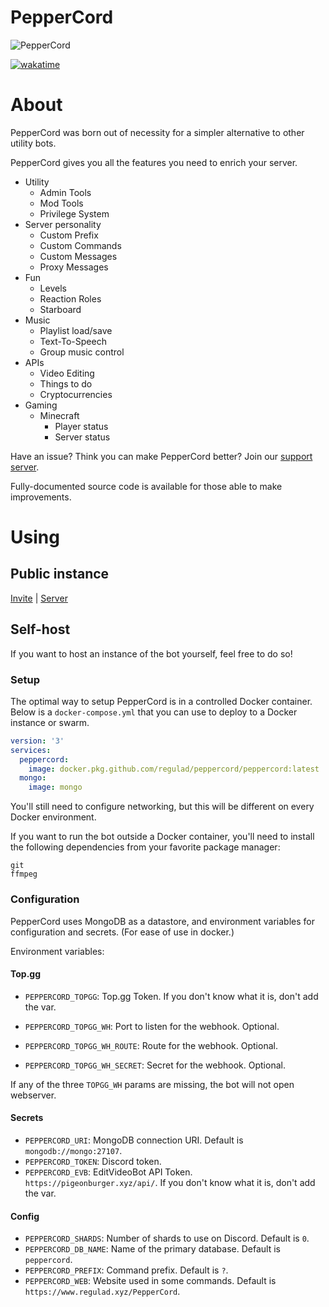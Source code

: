 # PepperCord
![PepperCord](https://repository-images.githubusercontent.com/364397477/80156d00-ad0d-11eb-85d6-dcdbcb0e136d)

[![wakatime](https://wakatime.com/badge/github/regulad/PepperCord.svg)](https://wakatime.com/badge/github/regulad/PepperCord)

# About

PepperCord was born out of necessity for a simpler alternative to other utility bots.

PepperCord gives you all the features you need to enrich your server.

* Utility
  * Admin Tools
  * Mod Tools
  * Privilege System
* Server personality    
  * Custom Prefix
  * Custom Commands
  * Custom Messages
  * Proxy Messages
* Fun
  * Levels
  * Reaction Roles
  * Starboard
* Music
  * Playlist load/save
  * Text-To-Speech
  * Group music control
* APIs  
  * Video Editing
  * Things to do
  * Cryptocurrencies
* Gaming  
  * Minecraft
    * Player status
    * Server status

Have an issue? Think you can make PepperCord better? Join our [support server](https://www.regulad.xyz/discord).

Fully-documented source code is available for those able to make improvements.

# Using

## Public instance

[Invite](https://discord.com/api/oauth2/authorize?client_id=839264035756310589&permissions=3157650678&scope=bot%20applications.commands) | [Server](https://www.regulad.xyz/discord)

## Self-host

If you want to host an instance of the bot yourself, feel free to do so! 

### Setup

The optimal way to setup PepperCord is in a controlled Docker container. Below is a `docker-compose.yml` that you can use to deploy to a Docker instance or swarm.

```yaml
version: '3'
services:
  peppercord:
    image: docker.pkg.github.com/regulad/peppercord/peppercord:latest
  mongo:
    image: mongo
```

You'll still need to configure networking, but this will be different on every Docker environment.

If you want to run the bot outside a Docker container, you'll need to install the following dependencies from your favorite package manager:

```
git
ffmpeg
```

### Configuration

PepperCord uses MongoDB as a datastore, and environment variables for configuration and secrets. (For ease of use in docker.)

Environment variables:

#### Top.gg

* `PEPPERCORD_TOPGG`: Top.gg Token. If you don't know what it is, don't add the var.
  
* `PEPPERCORD_TOPGG_WH`: Port to listen for the webhook. Optional.
* `PEPPERCORD_TOPGG_WH_ROUTE`: Route for the webhook. Optional.
* `PEPPERCORD_TOPGG_WH_SECRET`: Secret for the webhook. Optional.

If any of the three `TOPGG_WH` params are missing, the bot will not open webserver.

#### Secrets

* `PEPPERCORD_URI`: MongoDB connection URI. Default is `mongodb://mongo:27107`.
* `PEPPERCORD_TOKEN`: Discord token.
* `PEPPERCORD_EVB`: EditVideoBot API Token. `https://pigeonburger.xyz/api/`. If you don't know what it is, don't add the var.

#### Config

* `PEPPERCORD_SHARDS`: Number of shards to use on Discord. Default is `0`.
* `PEPPERCORD_DB_NAME`: Name of the primary database. Default is `peppercord`.
* `PEPPERCORD_PREFIX`: Command prefix. Default is `?`.
* `PEPPERCORD_WEB`: Website used in some commands. Default is `https://www.regulad.xyz/PepperCord`.
